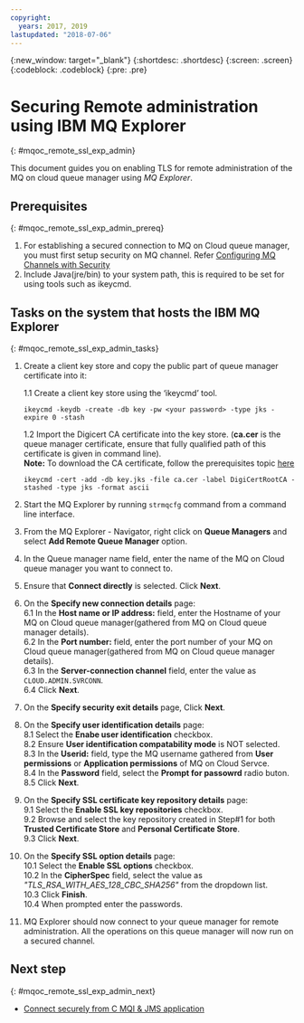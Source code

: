 ```yaml
---
copyright:
  years: 2017, 2019
lastupdated: "2018-07-06"
---
```


{:new_window: target="_blank"}
{:shortdesc: .shortdesc}
{:screen: .screen}
{:codeblock: .codeblock}
{:pre: .pre}

# Securing Remote administration using IBM MQ Explorer
{: #mqoc_remote_ssl_exp_admin}

This document guides you on enabling TLS for remote administration of the MQ on cloud queue manager using *MQ Explorer*.

## Prerequisites
{: #mqoc_remote_ssl_exp_admin_prereq}

1. For establishing a secured connection to MQ on Cloud queue manager, you must first setup security on MQ channel. Refer [Configuring MQ Channels with Security](/docs/services/mqcloud?topic=mqcloud-mqoc_configure_chl_ssl)
2. Include Java(jre/bin) to your system path, this is required to be set for using tools such as ikeycmd.

## Tasks on the system that hosts the IBM MQ Explorer
{: #mqoc_remote_ssl_exp_admin_tasks}

1. Create a client key store and copy the public part of queue manager certificate into it:  

    1.1 Create a client key store using the ‘ikeycmd’ tool.
     ```
     ikeycmd -keydb -create -db key -pw <your password> -type jks -expire 0 -stash
     ```
    1.2 Import the Digicert CA certificate into the key store. (**ca.cer** is the queue manager certificate, ensure that fully qualified path of this certificate is given in command line).  
    **Note:** To download the CA certificate, follow the prerequisites topic [here](/docs/services/mqcloud?topic=mqcloud-mqoc_configure_chl_ssl#mqoc_chl_ssl_prereq)  
     ```
     ikeycmd -cert -add -db key.jks -file ca.cer -label DigiCertRootCA -stashed -type jks -format ascii
     ```
2. Start the MQ Explorer by running `strmqcfg` command from a command line interface.
3. From the MQ Explorer - Navigator, right click on **Queue Managers** and select **Add Remote Queue Manager** option.
4. In the Queue manager name field, enter the name of the MQ on Cloud queue manager you want to connect to.
5. Ensure that **Connect directly** is selected. Click **Next**.
6. On the **Specify new connection details** page:  
    6.1 In the **Host name or IP address:** field, enter the Hostname of your MQ on Cloud queue manager(gathered from MQ on Cloud queue manager details).  
    6.2 In the **Port number:** field, enter the port number of your MQ on Cloud queue manager(gathered from MQ on Cloud queue manager details).     
    6.3 In the **Server-connection channel** field, enter the value as `CLOUD.ADMIN.SVRCONN`.  
    6.4 Click **Next**.  
7. On the **Specify security exit details** page, Click **Next**.  
8. On the **Specify user identification details** page:  
    8.1 Select the **Enabe user identification** checkbox.  
    8.2 Ensure **User identification compatability mode** is NOT selected.  
    8.3 In the **Userid:** field, type the MQ username gathered from **User permissions** or **Application permissions** of MQ on Cloud Servce.  
    8.4 In the **Password** field, select the **Prompt for passowrd** radio buton.  
    8.5 Click **Next**.  
9. On the **Specify SSL certificate key repository details** page:  
    9.1 Select the **Enable SSL key repositories** checkbox.  
    9.2 Browse and select the key repository created in Step#1 for both **Trusted Certificate Store** and **Personal Certificate Store**.  
    9.3 Click **Next**.  
10. On the **Specify SSL option details** page:  
    10.1 Select the **Enable SSL options** checkbox.  
    10.2 In the **CipherSpec** field, select the value as *"TLS_RSA_WITH_AES_128_CBC_SHA256"* from the dropdown list.  
    10.3 Click **Finish**.  
    10.4 When prompted enter the passwords.  
11. MQ Explorer should now connect to your queue manager for remote administration. All the operations on this queue manager will now run on a secured channel.

## Next step
{: #mqoc_remote_ssl_exp_admin_next}
* [Connect securely from C MQI & JMS application](/docs/services/mqcloud?topic=mqcloud-mqoc_connect_app_ssl)

